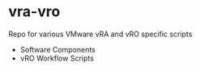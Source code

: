 # vra-vro

Repo for various VMware vRA and vRO specific scripts 

- Software Components
- vRO Workflow Scripts
